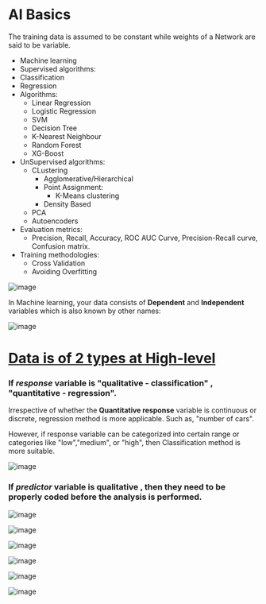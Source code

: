 # AI Basics

The training data is assumed to be constant while weights of a Network are said to be variable.

- Machine learning
- Supervised algorithms:
- Classification
- Regression
- Algorithms:
  - Linear Regression
  - Logistic Regression 
  - SVM
  - Decision Tree
  - K-Nearest Neighbour
  - Random Forest
  - XG-Boost
 - UnSupervised algorithms:
   - CLustering
      - Agglomerative/Hierarchical
      - Point Assignment:
         - K-Means clustering
      - Density Based
   - PCA
   - Autoencoders
  - Evaluation metrics:
     - Precision, Recall, Accuracy, ROC AUC Curve, Precision-Recall curve, Confusion matrix.
  - Training methodologies:
    - Cross Validation
    - Avoiding Overfitting




![image](https://github.com/netgvarun2012/portfolio/assets/93938450/cbd53b8e-3793-416e-959a-47e1b361971a)


In Machine learning, your data consists of **Dependent** and **Independent** variables which is also known by other names:

![image](https://github.com/netgvarun2012/portfolio/assets/93938450/8cfa947c-0725-4171-8847-1497ec7e318c)


# <ins>Data is of 2 types at High-level</ins>

### If *response* variable is "qualitative - classification" , "quantitative - regression".

Irrespective of whether the **Quantitative response** variable is continuous or discrete, regression method is more applicable. Such as, "number of cars". 

However, if response variable can be categorized into certain range or categories like "low","medium", or "high", then Classification method is more suitable.

![image](https://github.com/netgvarun2012/portfolio/assets/93938450/4c7760bf-0706-4337-b6ff-efe05903385d)

### If *predictor* variable is qualitative , then they need to be properly coded before the analysis is performed.

![image](https://github.com/netgvarun2012/portfolio/assets/93938450/dc471ce6-4cd8-40a8-913e-3d357274924b)

![image](https://github.com/netgvarun2012/portfolio/assets/93938450/0d8e98f5-e120-48c6-a6c1-cd5fb79420aa)

![image](https://github.com/netgvarun2012/portfolio/assets/93938450/bb6c6f12-dde2-47cb-9bbe-a2a094004f8a)

![image](https://github.com/netgvarun2012/portfolio/assets/93938450/e156fb63-5a06-41c3-9a46-69be17009ff2)


![image](https://github.com/netgvarun2012/portfolio/assets/93938450/b1f123cc-8e41-46e1-a5a0-8a4ef15a408b)

![image](https://github.com/netgvarun2012/portfolio/assets/93938450/80fe0ee9-79a1-431f-9f12-b0039c60383c)





